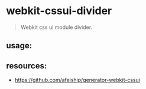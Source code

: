 # webkit-cssui-divider
> Webkit css ui module divider.

## usage:

## resources:
+ https://github.com/afeiship/generator-webkit-cssui
